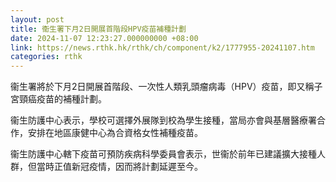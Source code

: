 ```yaml
---
layout: post
title: 衞生署下月2日開展首階段HPV疫苗補種計劃
date: 2024-11-07 12:23:27.000000000 +08:00
link: https://news.rthk.hk/rthk/ch/component/k2/1777955-20241107.htm
categories: rthk
---
```


衞生署將於下月2日開展首階段、一次性人類乳頭瘤病毒（HPV）疫苗，即又稱子宮頸癌疫苗的補種計劃。

衞生防護中心表示，學校可選擇外展隊到校為學生接種，當局亦會與基層醫療署合作，安排在地區康健中心為合資格女性補種疫苗。

衞生防護中心轄下疫苗可預防疾病科學委員會表示，世衞於前年已建議擴大接種人群，但當時正值新冠疫情，因而將計劃延遲至今。
